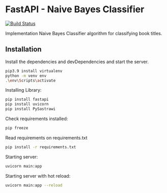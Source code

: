 # FastAPI - Naive Bayes Classifier
[![Build Status](https://travis-ci.org/joemccann/dillinger.svg?branch=master)](https://travis-ci.org/joemccann/dillinger)

Implementation Naive Bayes Classifier algorithm for classifying book titles.
## Installation
Install the dependencies and devDependencies and start the server.

```sh
pip3.9 install virtualenv
python -m venv env 
.\env\Scripts\activate
```
Installing Library:
```sh
pip install fastapi
pip install uvicorn
pip install PySastrawi
```
Check requirements installed:
```sh
pip freeze
```
Read requirements on requirements.txt
```sh
pip install -r requirements.txt
```
Starting server:
```sh
uvicorn main:app
```
Starting server with hot reload:
```sh
uvicorn main:app --reload
```